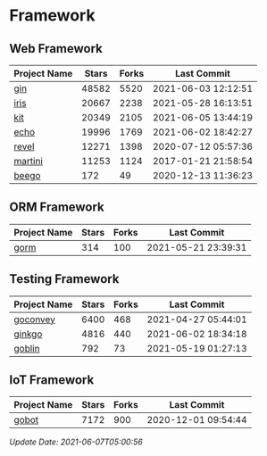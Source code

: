 # Framework

## Web Framework
| Project Name | Stars | Forks | Last Commit |
| ------------ | ----- | ----- | ----------- |
| [gin](https://github.com/gin-gonic/gin) | 48582 | 5520 | 2021-06-03 12:12:51 |
| [iris](https://github.com/kataras/iris) | 20667 | 2238 | 2021-05-28 16:13:51 |
| [kit](https://github.com/go-kit/kit) | 20349 | 2105 | 2021-06-05 13:44:19 |
| [echo](https://github.com/labstack/echo) | 19996 | 1769 | 2021-06-02 18:42:27 |
| [revel](https://github.com/revel/revel) | 12271 | 1398 | 2020-07-12 05:57:36 |
| [martini](https://github.com/go-martini/martini) | 11253 | 1124 | 2017-01-21 21:58:54 |
| [beego](https://github.com/astaxie/beego) | 172 | 49 | 2020-12-13 11:36:23 |

## ORM Framework
| Project Name | Stars | Forks | Last Commit |
| ------------ | ----- | ----- | ----------- |
| [gorm](https://github.com/jinzhu/gorm) | 314 | 100 | 2021-05-21 23:39:31 |

## Testing Framework
| Project Name | Stars | Forks | Last Commit |
| ------------ | ----- | ----- | ----------- |
| [goconvey](https://github.com/smartystreets/goconvey) | 6400 | 468 | 2021-04-27 05:44:01 |
| [ginkgo](https://github.com/onsi/ginkgo) | 4816 | 440 | 2021-06-02 18:34:18 |
| [goblin](https://github.com/franela/goblin) | 792 | 73 | 2021-05-19 01:27:13 |

## IoT Framework
| Project Name | Stars | Forks | Last Commit |
| ------------ | ----- | ----- | ----------- |
| [gobot](https://github.com/hybridgroup/gobot) | 7172 | 900 | 2020-12-01 09:54:44 |

*Update Date: 2021-06-07T05:00:56*